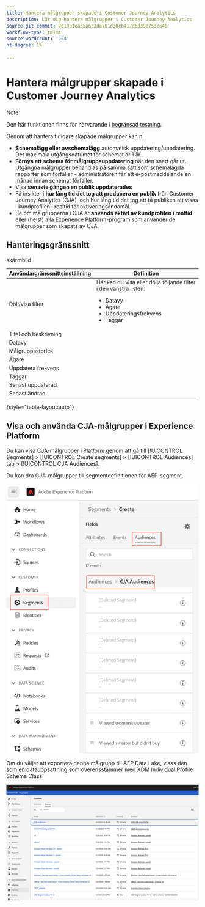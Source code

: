 ```yaml
---
title: Hantera målgrupper skapade i Customer Journey Analytics
description: Lär dig hantera målgrupper i Customer Journey Analytics
source-git-commit: 9d19e1ea55a6c2de701d38cb417d6d39e753c640
workflow-type: tm+mt
source-wordcount: '254'
ht-degree: 1%

---
```



# Hantera målgrupper skapade i Customer Journey Analytics

>[!NOTE]
>
>Den här funktionen finns för närvarande i [begränsad testning](/help/release-notes/releases.md).

Genom att hantera tidigare skapade målgrupper kan ni

* **Schemalägg eller avschemalägg** automatisk uppdatering/uppdatering. Det maximala utgångsdatumet för schemat är 1 år.
* **Förnya ett schema för målgruppsuppdatering** när den snart går ut. Utgångna målgrupper behandlas på samma sätt som schemalagda rapporter som förfaller - administratören får ett e-postmeddelande en månad innan schemat förfaller.
* Visa **senaste gången en publik uppdaterades**
* Få insikter i **hur lång tid det tog att producera en publik** från Customer Journey Analytics (CJA), och hur lång tid det tog att få publiken att visas i kundprofilen i realtid för aktiveringsändamål.
* Se om målgrupperna i CJA är **används aktivt av kundprofilen i realtid** eller (helst) alla Experience Platform-program som använder de målgrupper som skapats av CJA.

## Hanteringsgränssnitt

skärmbild

| Användargränssnittsinställning | Definition |
| --- | --- |
| Dölj/visa filter | Här kan du visa eller dölja följande filter i den vänstra listen: <ul><li>Datavy</li><li>Ägare</li><li>Uppdateringsfrekvens</li><li>Taggar</li></ul> |
| Titel och beskrivning |  |
| Datavy |
| Målgruppsstorlek |  |
| Ägare |  |
| Uppdatera frekvens |  |
| Taggar |  |
| Senast uppdaterad |  |
| Senast ändrad |  |

{style=&quot;table-layout:auto&quot;}

## Visa och använda CJA-målgrupper i Experience Platform

Du kan visa CJA-målgrupper i Platform genom att gå till [!UICONTROL Segments] > [!UICONTROL Create segments] > [!UICONTROL Audiences] tab > [!UICONTROL CJA Audiences].

Du kan dra CJA-målgrupper till segmentdefinitionen för AEP-segment.

![](assets/audiences-aep.png)

Om du väljer att exportera denna målgrupp till AEP Data Lake, visas den som en datauppsättning som överensstämmer med XDM Individual Profile Schema Class:

![](assets/aep-datalake.png)

